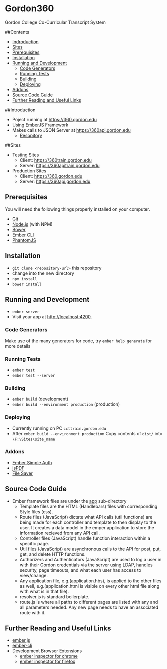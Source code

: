 # Gordon360

Gordon College Co-Curricular Transcript System

##Contents
  * [Indroduction](#introduction)
  * [Sites](#sites)
  * [Prerequisites](#prerequisites)
  * [Installation](#installation)
  * [Running and Development](#running-and-development)
    * [Code Generators](#code-generators)
    * [Running Tests](#running-tests)
    * [Building](#building)
    * [Deploying](#deploying)
  * [Addons](#addons)
  * [Source Code Guide](#source-code-guide)
  * [Further Reading and Useful Links](#further-reading-and-useful-links)

##Introduction

* Poject running at https://360.gordon.edu
* Using [EmberJS](http://emberjs.com/) Framework
* Makes calls to JSON Server at https://360api.gordon.edu
  * [Resopitory](https://github.com/gordon-cs/Project-Raymond)

##Sites

* Testing Sites
  * Client: https://360train.gordon.edu
  * Server: https://360apitrain.gordon.edu
* Production Sites
  * Client: https://360.gordon.edu
  * Server: https://360api.gordon.edu

## Prerequisites

You will need the following things properly installed on your computer.

* [Git](http://git-scm.com/)
* [Node.js](http://nodejs.org/) (with NPM)
* [Bower](http://bower.io/)
* [Ember CLI](http://ember-cli.com/)
* [PhantomJS](http://phantomjs.org/)

## Installation

* `git clone <repository-url>` this repository
* change into the new directory
* `npm install`
* `bower install`

## Running and Development

* `ember server`
* Visit your app at [http://localhost:4200](http://localhost:4200).

### Code Generators

Make use of the many generators for code, try `ember help generate` for more details

### Running Tests

* `ember test`
* `ember test --server`

### Building

* `ember build` (development)
* `ember build --environment production` (production)

### Deploying

* Currently running on PC `ccttrain.gordon.edu`
* After `ember build --environment production` Copy contents of `dist/` into `\F:\Sites\site_name`

### Addons

* [Ember Simple Auth](https://ember-simple-auth.com/)
* [jsPDF](https://parall.ax/products/jspdf)
* [File Saver](https://github.com/eligrey/FileSaver.js/)

## Source Code Guide

* Ember framework files are under the [app](https://github.com/gordon-cs/Project-Bernard/tree/master/app) sub-directory
  * Template files are the HTML (Handlebars) files with corresponding Style files (css).
  * Route files (JavaScript) dictate what API calls (util functions) are being made for each controller and template to then display    to the user. It creates a data model in the emper application to store the information recieved from any API call.
  * Controller files (JavaScript) handle function interaction within a specific page.
  * Util files (JavaScript) are asynchronous calls to the API for post, put, get, and delete HTTP functions.
  * Authorizers and Authenticators (JavaScript) are used to log a user in with their Gordon credentials via the server using LDAP,      handles security, page timeouts, and what each user has access to view/change.
  * Any application file, e.g.(application.hbs), is applied to the other files as well, e.g.(application.html is visible on every       other html file along with what is in that file).
  * resolver.js is standard boilerplate.
  * route.js is where all paths to different pages are listed with any and all parameters needed.  Any new page needs to have an        associated route with it.

## Further Reading and Useful Links

* [ember.js](http://emberjs.com/)
* [ember-cli](http://ember-cli.com/)
* Development Browser Extensions
  * [ember inspector for chrome](https://chrome.google.com/webstore/detail/ember-inspector/bmdblncegkenkacieihfhpjfppoconhi)
  * [ember inspector for firefox](https://addons.mozilla.org/en-US/firefox/addon/ember-inspector/)
